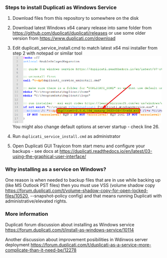 ### Steps to install Duplicati as Windows Service
1. Download files from this repository to somewhere on the disk

2. Download latest Windows x64 canary release into same folder from https://github.com/duplicati/duplicati/releases or use some older version from https://www.duplicati.com/download

3. Edit duplicati_service_install.cmd to match latest x64 msi installer from step 2 with notepad or similar tool
![](readme_edit_installer_path.png)
You might also change default options at server startup - check line 26.

4. Run `duplicati_service_install.cmd` as administrator

5. Open Duplicati GUI Trayicon from start menu and configure your backups - see docs at https://duplicati.readthedocs.io/en/latest/03-using-the-graphical-user-interface/

### Why installing as a service on Windows?
One reason is when needed to backup files that are in use while backing up (like MS Outlook PST files) then you must use VSS (volume shadow copy https://forum.duplicati.com/t/volume-shadow-copy-for-open-locked-files/10520, --snapshot-policy config) and that means running Duplicati with administrative/elevated rights.

### More information
Duplicati forum discussion about installing as Windows service
https://forum.duplicati.com/t/install-as-windows-service/10114

Another discussion about improvement posibilities in Wdinwos server deployment https://forum.duplicati.com/t/duplicati-as-a-service-more-complicate-than-it-need-be/12278
